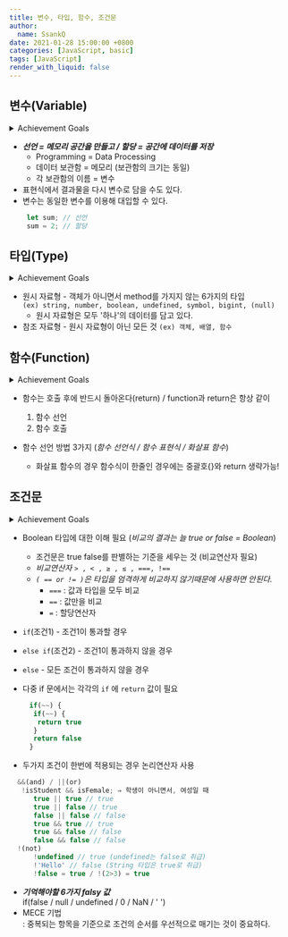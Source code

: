 ```yaml
---
title: 변수, 타입, 함수, 조건문
author:
  name: SsankQ
date: 2021-01-28 15:00:00 +0800
categories: [JavaScript, basic]
tags: [JavaScript]
render_with_liquid: false
---
```


## 변수(Variable)
<details>
<summary>Achievement Goals</summary>
<div markdown="1">       
- [ ]  자바스크립트에서 변수의 선언과 값의 할당에 대해서 설명할 수 있다.
- [ ]  변수 선언과 값 할당에 사용되는 용어에 대해서 정확하게 알 수 있다.
- [ ]  `=`가 "같다"라는 의미가 아니라 할당연산자임을 이해할 수 있다.
- [ ]  `num = num + 1`이 '같다'라는 의미가 아니라 값을 할당하는 것임을 설명할 수 있다.
</div>
</details>

  - ***선언 = 메모리 공간을 만들고 / 할당 = 공간에 데이터를 저장***
    - Programming = Data Processing
    - 데이터 보관함 = 메모리 (보관함의 크기는 동일)
    - 각 보관함의 이름 = 변수
  - 표현식에서 결과물을 다시 변수로 담을 수도 있다.
  - 변수는 동일한 변수를 이용해 대입할 수 있다.
    ```jsx
     let sum; // 선언
     sum = 2; // 할당
    ```

## 타입(Type)
<details>
<summary>Achievement Goals</summary>
<div markdown="1">       
- [ ]  자바스크립트에서 원시 자료형과 참조 자료형이 무엇인지 알 수 있다.
- [ ]  원시 자료형 string, number, boolean, undefined의 의미를 이해할 수 있다.
- [ ]  타입마다 다른 속성과 메소드가 있다는 것을 이해할 수 있다.
- [ ]  typeof 를 활용하여 특정 값의 타입을 확인할 수 있다.
- [ ]  비교 시 엄밀한 비교의 필요성을 이해할 수 있다.
</div>
</details>

- 원시 자료형 - 객체가 아니면서 method를 가지지 않는 6가지의 타입  
  `(ex) string, number, boolean, undefined, symbol, bigint, (null)`
  * 원시 자료형은 모두 '하나'의 데이터를 담고 있다.
- 참조 자료형 - 원시 자료형이 아닌 모든 것
  `(ex) 객체, 배열, 함수`

## 함수(Function)
<details>
<summary>Achievement Goals</summary>
<div markdown="1">       
- [ ]  함수 선언을 위해 필요한 keyword, name, parameter, body에 대해 이해할 수 있다.
- [ ]  함수 선언과 호출의 기초적인 작동 원리를 이해할 수 있다.
- [ ]  함수의 결과값이 변수에 할당되어 담기는 과정을 이해할 수 있다.
- [ ]  함수의 호출과 리턴에 대해서 이해하고, 실제 코드로 작성하여 활용할 수 있다.
- [ ]  함수 그 자체와 함수의 호출을 구분하여 사용할 수 있다.
- [ ]  매개변수(parameter)와 전달인자(argument)를 구분하여 사용할 수 있다.
- [ ]  같은 기능을 하는 함수를 선언식, 표현식, 화살표 함수로 바꾸어 표현할 수 있다.
</div>
</details>

- 함수는 호출 후에 반드시 돌아온다(return) / function과 return은 항상 같이
  1. 함수 선언 
  2. 함수 호출

- 함수 선언 방법 3가지 (*함수 선언식 / 함수 표현식 / 화살표 함수*)
    * 화살표 함수의 경우 함수식이 한줄인 경우에는 중괄호{}와 return 생략가능!

## 조건문
<details>
<summary>Achievement Goals</summary>
<div markdown="1">       
- [ ]  truthy와 falsy가 조건문에서 작동하는 방식을 이해할 수 있다.
- [ ]  비교연산자를 통한 엄격한 비교에 대해 이해할 수 있다.
- [ ]  if와 else if, else를 이해하고 무리없이 활용할 수 있다.
- [ ]  논리연산자를 통해 복잡한 조건을 간결하게 작성할 수 있다.
- [ ]  복잡한 조건문을 활용하여 실생활에서 마주하는 문제를 해결하는 알고리즘을 구현한다.
</div>
</details>

- Boolean 타입에 대한 이해 필요 (*비교의 결과는 늘 true or false = Boolean*)
  - 조건문은 true false를 판별하는 기준을 세우는 것 (비교연산자 필요)
  - *비교연산자* `> , < , ≥ , ≤ , ===, !==` 
  - *`( == or != )`은 타입을 엄격하게 비교하지 않기때문에 사용하면 안된다.*
    - `===` : 값과 타입을 모두 비교
    - `==` : 값만을 비교
    - `=` : 할당연산자

- `if`(조건1) - 조건1이 통과할 경우
- `else if`(조건2) - 조건1이 통과하지 않을 경우
- `else` - 모든 조건이 통과하지 않을 경우
- 다중 if 문에서는 각각의 `if` 에 `return` 값이 필요
```jsx
     if(~~) {
      if(~~) {
       return true
      } 
      return false
     }
```

- 두가지 조건이 한번에 적용되는 경우 논리연산자 사용
```jsx
  &&(and) / ||(or)
   !isStudent && isFemale; ⇒ 학생이 아니면서, 여성일 때
      true || true // true
      true || false // true
      false || false // false
      true && true // true
      true && false // false
      false && false // false
  !(not)
      !undefined // true (undefined는 false로 취급)
      !'Hello' // false (String 타입은 true로 취급)
      !false = true / !(2>3) = true
```
- ***기억해야할 6가지 falsy 값***  
  if(false / null / undefined / 0 / NaN / ' ')
- MECE 기법  
  : 중복되는 항목을 기준으로 조건의 순서를 우선적으로 매기는 것이 중요하다.